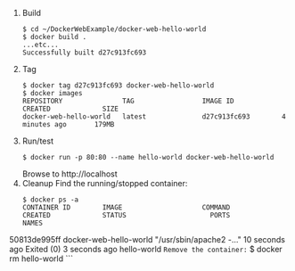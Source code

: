 1. Build
      ```
      $ cd ~/DockerWebExample/docker-web-hello-world
      $ docker build .
      ...etc...
      Successfully built d27c913fc693
      ```
1. Tag
      ```
      $ docker tag d27c913fc693 docker-web-hello-world
      $ docker images
      REPOSITORY               TAG                 IMAGE ID            CREATED             SIZE
      docker-web-hello-world   latest              d27c913fc693        4 minutes ago       179MB
      ```
1. Run/test
      ```
      $ docker run -p 80:80 --name hello-world docker-web-hello-world
      ```
      Browse to http://localhost
1. Cleanup
Find the running/stopped container:
      ```
      $ docker ps -a
      CONTAINER ID        IMAGE                    COMMAND                  CREATED             STATUS                     PORTS               NAMES
50813de995ff        docker-web-hello-world   "/usr/sbin/apache2 -…"   10 seconds ago      Exited (0) 3 seconds ago                       hello-world
      ```
Remove the container:
      ```
      $ docker rm hello-world
      ```
